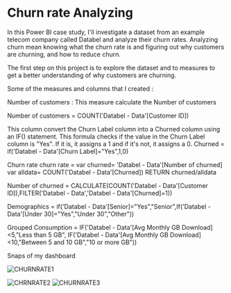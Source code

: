 
# Churn rate Analyzing

In this Power BI case study, I'll investigate a dataset from an example telecom company called Databel and analyze their churn rates.
Analyzing churn mean knowing what the churn rate is and figuring out why customers are churning, and how to reduce churn.

The first step on this project is to explore the  dataset and to measures to get a better understanding of why customers are churning.


Some of the measures and columns that I created : 

Number of customers  : This measure calculate the Number of customers

Number of customers = COUNT('Databel - Data'[Customer ID])


This column convert the Churn Label column into a Churned column using an IF() statement. This formula checks if the value in the Churn Label column is "Yes". If it is, it assigns a 1 and if it's not, it assigns a 0.
Churned = if('Databel - Data'[Churn Label]="Yes",1,0)

Churn rate 
churn rate = var churned= 'Databel - Data'[Number of churned]
var alldata= COUNT('Databel - Data'[Churned])
RETURN churned/alldata

Number of churned = CALCULATE(COUNT('Databel - Data'[Customer ID]),FILTER('Databel - Data','Databel - Data'[Churned]=1))

Demographics = if('Databel - Data'[Senior]="Yes","Senior",If('Databel - Data'[Under 30]="Yes","Under 30","Other"))


Grouped Consumption = IF('Databel - Data'[Avg Monthly GB Download]<5,"Less than 5 GB", IF('Databel - Data'[Avg Monthly GB Download]<10,"Between 5 and 10 GB","10 or more GB"))


Snaps of my dashboard

![CHURNRATE1](https://github.com/user-attachments/assets/00941008-bf48-42fd-9987-78f09c258f4c)

![CHRNRATE2](https://github.com/user-attachments/assets/a69e1e5c-2cd3-4016-a6e3-2830d5e222f4)
![CHURNRATE3](https://github.com/user-attachments/assets/ce2bcfa1-2042-4161-91a6-e5abf091143b)
